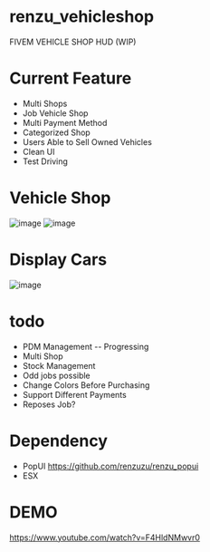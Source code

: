 # renzu_vehicleshop
FIVEM VEHICLE SHOP HUD (WIP)

# Current Feature
- Multi Shops
- Job Vehicle Shop
- Multi Payment Method
- Categorized Shop
- Users Able to Sell Owned Vehicles
- Clean UI
- Test Driving

# Vehicle Shop
![image](https://user-images.githubusercontent.com/82306584/133429375-a504f623-43cf-42af-aafe-196b21944749.png)
![image](https://user-images.githubusercontent.com/82306584/133435463-76be5e05-306b-4634-847b-e8b2c5b7c367.png)

# Display Cars
![image](https://user-images.githubusercontent.com/82306584/130480955-d65b000d-7955-4705-85c9-fb680e115638.png)

# todo
- PDM Management -- Progressing
- Multi Shop
- Stock Management
- Odd jobs possible
- Change Colors Before Purchasing
- Support Different Payments
- Reposes Job?

# Dependency
- PopUI https://github.com/renzuzu/renzu_popui
- ESX

# DEMO
https://www.youtube.com/watch?v=F4HldNMwvr0
